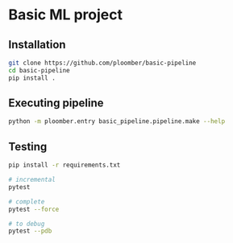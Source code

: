 # Basic ML project


## Installation

```bash
git clone https://github.com/ploomber/basic-pipeline
cd basic-pipeline
pip install .
```

## Executing pipeline

```bash
python -m ploomber.entry basic_pipeline.pipeline.make --help
```

## Testing

```bash
pip install -r requirements.txt

# incremental
pytest

# complete
pytest --force

# to debug
pytest --pdb
```

